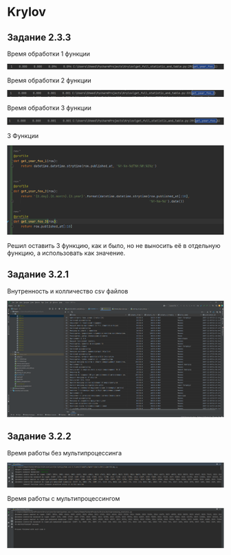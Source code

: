# Krylov
## Задание 2.3.3

Время обработки 1 функции

![Время обработки 1 функции](img/1.png "Title")

Время обработки 2 функции

![Время обработки 2 функции](img/2.png "Title")

Время обработки 3 функции

![Время обработки 3 функции](img/4.png "Title")

3 Функции

![3 Функции](img/3.png "Title")

Решил оставить 3 функцию, как и было, но не выносить её в отдельную функцию, а использовать как значение.

## Задание 3.2.1

Внутренность и колличество csv файлов

![Внутренность и колличество csv файлов](img/check_csv.png "Title")

## Задание 3.2.2

Время работы без мультипроцессинга

![Время работы без мультипроцессинга](img/un_multy.png "Title")

Время работы с мультипроцессингом

![Время работы с мультипроцессингом](img/on_multy.png "Title")